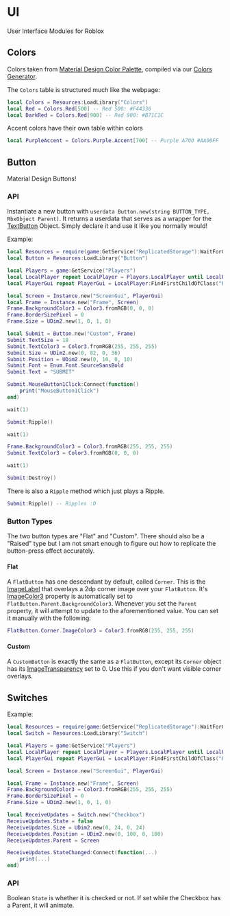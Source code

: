 # UI
User Interface Modules for Roblox


## Colors
Colors taken from [Material Design Color Palette](https://material.io/guidelines/style/color.html#color-color-palette), compiled via our [Colors Generator](https://github.com/RoStrap/UI/blob/master/Colors%20Generator.md).

The `Colors` table is structured much like the webpage:
```lua
local Colors = Resources:LoadLibrary("Colors")
local Red = Colors.Red[500] -- Red 500: #F44336
local DarkRed = Colors.Red[900] -- Red 900: #B71C1C
```
Accent colors have their own table within colors
```lua
local PurpleAccent = Colors.Purple.Accent[700] -- Purple A700 #AA00FF
```

## Button
Material Design Buttons!

### API
Instantiate a new button with `userdata Button.new(string BUTTON_TYPE, RbxObject Parent)`. It returns a userdata that serves as a wrapper for the [TextButton](http://wiki.roblox.com/index.php?title=API:Class/TextButton) Object. Simply declare it and use it like you normally would!

Example:
```lua
local Resources = require(game:GetService("ReplicatedStorage"):WaitForChild("Resources"))
local Button = Resources:LoadLibrary("Button")

local Players = game:GetService("Players")
local LocalPlayer repeat LocalPlayer = Players.LocalPlayer until LocalPlayer or not wait()
local PlayerGui repeat PlayerGui = LocalPlayer:FindFirstChildOfClass("PlayerGui") until PlayerGui or not wait()

local Screen = Instance.new("ScreenGui", PlayerGui)
local Frame = Instance.new("Frame", Screen)
Frame.BackgroundColor3 = Color3.fromRGB(0, 0, 0)
Frame.BorderSizePixel = 0
Frame.Size = UDim2.new(1, 0, 1, 0)

local Submit = Button.new("Custom", Frame)
Submit.TextSize = 18
Submit.TextColor3 = Color3.fromRGB(255, 255, 255)
Submit.Size = UDim2.new(0, 82, 0, 36)
Submit.Position = UDim2.new(0, 10, 0, 10)
Submit.Font = Enum.Font.SourceSansBold
Submit.Text = "SUBMIT"

Submit.MouseButton1Click:Connect(function()
	print("MouseButton1Click")
end)

wait(1)

Submit:Ripple()

wait(1)

Frame.BackgroundColor3 = Color3.fromRGB(255, 255, 255)
Submit.TextColor3 = Color3.fromRGB(0, 0, 0)

wait(1)

Submit:Destroy()
```
There is also a `Ripple` method which just plays a Ripple.
```lua
Submit:Ripple() -- Ripples :D
```

### Button Types
The two button types are "Flat" and "Custom". There should also be a "Raised" type but I am not smart enough to figure out how to replicate the button-press effect accurately.

#### Flat
A `FlatButton` has one descendant by default, called `Corner`. This is the [ImageLabel](http://wiki.roblox.com/index.php?title=API:Class/ImageLabel) that overlays a 2dp corner image over your `FlatButton`. It's [ImageColor3](http://wiki.roblox.com/index.php?title=API:Class/GuiObject/ImageColor3) property is automatically set to `FlatButton.Parent.BackgroundColor3`. Whenever you set the `Parent` property, it will attempt to update to the aforementioned value. You can set it manually with the following:
```lua
FlatButton.Corner.ImageColor3 = Color3.fromRGB(255, 255, 255)
```

#### Custom
A `CustomButton` is exactly the same as a `FlatButton`, except its `Corner` object has its [ImageTransparency](http://wiki.roblox.com/index.php?title=API:Class/GuiObject/ImageTransparency) set to 0. Use this if you don't want visible corner overlays.

## Switches
Example:
```lua
local Resources = require(game:GetService("ReplicatedStorage"):WaitForChild("Resources"))
local Switch = Resources:LoadLibrary("Switch")

local Players = game:GetService("Players")
local LocalPlayer repeat LocalPlayer = Players.LocalPlayer until LocalPlayer or not wait()
local PlayerGui repeat PlayerGui = LocalPlayer:FindFirstChildOfClass("PlayerGui") until PlayerGui or not wait()

local Screen = Instance.new("ScreenGui", PlayerGui)

local Frame = Instance.new("Frame", Screen)
Frame.BackgroundColor3 = Color3.fromRGB(255, 255, 255)
Frame.BorderSizePixel = 0
Frame.Size = UDim2.new(1, 0, 1, 0)

local ReceiveUpdates = Switch.new("Checkbox")
ReceiveUpdates.State = false
ReceiveUpdates.Size = UDim2.new(0, 24, 0, 24)
ReceiveUpdates.Position = UDim2.new(0, 100, 0, 100)
ReceiveUpdates.Parent = Screen

ReceiveUpdates.StateChanged:Connect(function(...)
	print(...)
end)
```
### API
Boolean `State` is whether it is checked or not. If set while the Checkbox has a Parent, it will animate.
